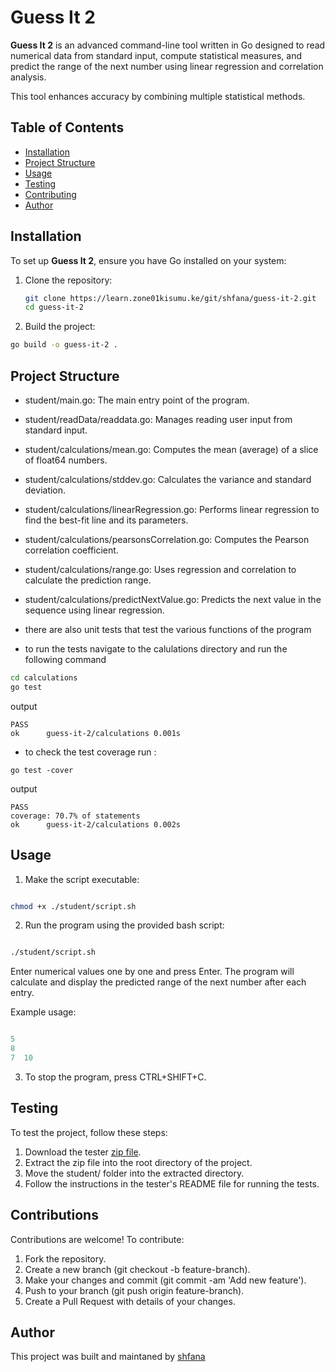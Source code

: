 # Guess It 2

**Guess It 2** is an advanced command-line tool written in Go designed to read numerical data from standard input, compute statistical measures, and predict the range of the next number using linear regression and correlation analysis. 

This tool enhances accuracy by combining multiple statistical methods.

## Table of Contents

- [Installation](#installation)
- [Project Structure](#project-structure)
- [Usage](#usage)
- [Testing](#testing)
- [Contributing](#contributing)
- [Author](#author)

## Installation

To set up **Guess It 2**, ensure you have Go installed on your system:

1. Clone the repository:
   ```sh
   git clone https://learn.zone01kisumu.ke/git/shfana/guess-it-2.git
   cd guess-it-2
   ```
2. Build the project:

 ```sh
 go build -o guess-it-2 . 
 ```

 ## Project Structure

- student/main.go: The main entry point of the program.

- student/readData/readdata.go: Manages reading user input from standard input.

- student/calculations/mean.go: Computes the mean (average) of a slice of float64 numbers.

- student/calculations/stddev.go: Calculates the variance and standard deviation.

- student/calculations/linearRegression.go: Performs linear regression to find the best-fit line and its parameters.

- student/calculations/pearsonsCorrelation.go: Computes the Pearson correlation coefficient.

- student/calculations/range.go: Uses regression and correlation to calculate the prediction range.

- student/calculations/predictNextValue.go: Predicts the next value in the sequence using linear regression.

-  there are also unit tests that test the various functions of the program

-  to run the tests navigate to the calulations directory and run the following command

```bash
cd calculations
go test 
```

 output
 ```
 PASS
ok      guess-it-2/calculations 0.001s
```
- to check the test coverage run :

```
go test -cover
```

output 
```
PASS
coverage: 70.7% of statements
ok      guess-it-2/calculations 0.002s
```


## Usage

1.  Make the script executable:

```sh

chmod +x ./student/script.sh
```

2. Run the program using the provided bash script:

```sh

./student/script.sh
```

 Enter numerical values one by one and press Enter. The program will calculate and display the predicted range of the next number after each entry.

Example usage:

```go

5
8
7  10
```

3. To stop the program, press CTRL+SHIFT+C.

## Testing

To test the project, follow these steps:

1. Download the tester [zip file](https://assets.01-edu.org/guess-it/guess-it-dockerized.zip).
2. Extract the zip file into the root directory of the project.
3. Move the student/ folder into the extracted directory.
4. Follow the instructions in the tester's README file for running the tests.

## Contributions

Contributions are welcome! To contribute:

  1. Fork the repository.
  2. Create a new branch (git checkout -b feature-branch).
  3. Make your changes and commit (git commit -am 'Add new feature').
  4. Push to your branch (git push origin feature-branch).
  5. Create a Pull Request with details of your changes.

## Author

This project was built and maintaned by   [shfana](https://github.com/Wambita)